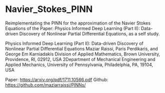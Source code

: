 # Navier_Stokes_PINN
Reimplementating the PINN for the approximation of the Navier Stokes Equations of the Paper: Physics Informed Deep Learning (Part II): Data-driven Discovery of Nonlinear Partial Differential Equations, as a self study.

Physics Informed Deep Learning (Part II): Data-driven Discovery of Nonlinear Partial Differential Equations
Maziar Raissi, Paris Perdikaris, and George Em Karniadakis
Division of Applied Mathematics, Brown University, Providence, RI, 02912, USA
2Department of Mechanical Engineering and Applied Mechanics, University of Pennsylvania,
Philadelphia, PA, 19104, USA

Paper: https://arxiv.org/pdf/1711.10566.pdf
Github: https://github.com/maziarraissi/PINNs/

